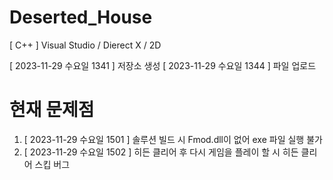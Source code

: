 # Deserted_House
[ C++ ] Visual Studio / Dierect X / 2D

[ 2023-11-29 수요일 1341 ] 저장소 생성
[ 2023-11-29 수요일 1344 ] 파일 업로드

# 현재 문제점
1. [ 2023-11-29 수요일 1501 ] 솔루션 빌드 시 Fmod.dll이 없어 exe 파일 실행 불가
2. [ 2023-11-29 수요일 1502 ] 히든 클리어 후 다시 게임을 플레이 할 시 히든 클리어 스킵 버그
